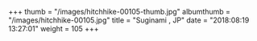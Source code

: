 +++
thumb = "/images/hitchhike-00105-thumb.jpg"
albumthumb = "/images/hitchhike-00105.jpg"
title = "Suginami , JP"
date = "2018:08:19 13:27:01"
weight = 105
+++
